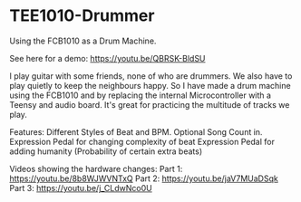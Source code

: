 # TEE1010-Drummer
Using the FCB1010 as a Drum Machine.

See here for a demo: https://youtu.be/QBRSK-BldSU

I play guitar with some friends, none of who are drummers. We also have to play quietly to keep the neighbours happy. So I have made a drum machine using the FCB1010 and by replacing the internal Microcontroller with a Teensy and audio board. It's great for practicing the multitude of tracks we play.

Features: 
Different Styles of Beat and BPM.
Optional Song Count in.
Expression Pedal for changing complexity of beat
Expression Pedal for adding humanity (Probability of certain extra beats)

Videos showing the hardware changes:
Part 1: https://youtu.be/8b8WJWVNTxQ
Part 2: https://youtu.be/jaV7MUaDSqk
Part 3: https://youtu.be/j_CLdwNco0U
